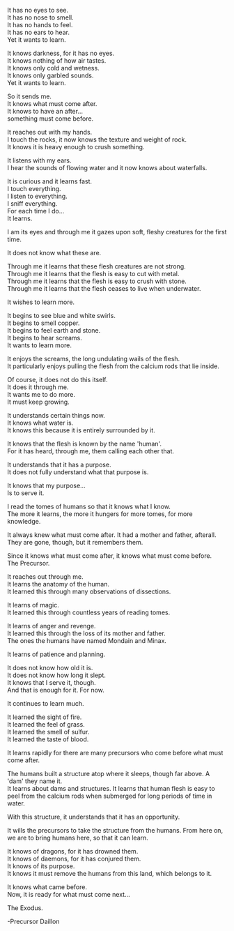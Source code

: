 It has no eyes to see.<br>
It has no nose to smell.<br>
It has no hands to feel.<br>
It has no ears to hear.<br>
Yet it wants to learn.<br>

It knows darkness, for it has no eyes.<br>
It knows nothing of how air tastes.<br>
It knows only cold and wetness.<br>
It knows only garbled sounds.<br>
Yet it wants to learn.<br>

So it sends me.<br>
It knows what must come after.<br>
It knows to have an after...<br>
something must come before.









It reaches out with my hands.<br>
I touch the rocks, it now knows
the texture and weight of rock.<br>
It knows it is heavy enough to
crush something.

It listens with my ears.<br>
I hear the sounds of flowing water
and it now knows about waterfalls.<br>

It is curious and it learns fast.<br>
I touch everything.<br>
I listen to everything.<br>
I sniff everything.<br>
For each time I do...<br>
It learns.









I am its eyes and through me
it gazes upon soft, fleshy creatures
for the first time.<br>

It does not know what these are.<br>

Through me it learns that these
flesh creatures are not strong.<br>
Through me it learns that the flesh
is easy to cut with metal.<br>
Through me it learns that the flesh
is easy to crush with stone.<br>
Through me it learns that the flesh
ceases to live when underwater.<br>

It wishes to learn more.










It begins to see blue and white swirls.<br>
It begins to smell copper.<br>
It begins to feel earth and stone.<br>
It begins to hear screams.<br>
It wants to learn more.

It enjoys the screams, the long
undulating wails of the flesh.<br>
It particularly enjoys pulling
the flesh from the calcium rods
that lie inside.

Of course, it does not do this itself.<br>
It does it through me.<br>
It wants me to do more.<br>
It must keep growing.<br>









It understands certain things now.<br>
It knows what water is.<br>
It knows this because it is entirely
surrounded by it.<br>

It knows that the flesh is known
by the name 'human'.<br>
For it has heard, through me,
them calling each other that.<br>

It understands that it has a purpose.<br>
It does not fully understand
what that purpose is.

It knows that my purpose...<br>
Is to serve it.









I read the tomes of humans
so that it knows what I know.<br>
The more it learns, the more
it hungers for more tomes,
for more knowledge.

It always knew what must come
after. It had a mother and father,
afterall.<br>
They are gone, though, but it
remembers them.

Since it knows what must come
after, it knows what must come
before.<br>
The Precursor.









It reaches out through me.<br>
It learns the anatomy of the human.<br>
It learned this through many
observations of dissections.

It learns of magic.<br>
It learned this through countless
years of reading tomes.

It learns of anger and revenge.<br>
It learned this through the loss
of its mother and father.<br>
The ones the humans have named
Mondain and Minax.

It learns of patience and planning.









It does not know how old it is.<br>
It does not know how long it slept.<br>
It knows that I serve it, though.<br>
And that is enough for it. For now.

It continues to learn much.

It learned the sight of fire.<br>
It learned the feel of grass.<br>
It learned the smell of sulfur.<br>
It learned the taste of blood.

It learns rapidly
for there are many precursors
who come before what must
come after.









The humans built a structure atop
where it sleeps, though far above.
A 'dam' they name it.<br>
It learns about dams and structures.
It learns that human flesh is easy
to peel from the calcium rods when
submerged for long periods of time
in water.

With this structure, it understands
that it has an opportunity.

It wills the precursors to take the
structure from the humans. From
here on, we are to bring humans
here, so that it can learn.









It knows of dragons, for it has
drowned them.<br>
It knows of daemons, for it has
conjured them.<br>
It knows of its purpose.<br>
It knows it must remove the humans
from this land, which belongs to it.

It knows what came before.<br>
Now, it is ready for what must
come next...

The Exodus.

-Precursor Daillon
